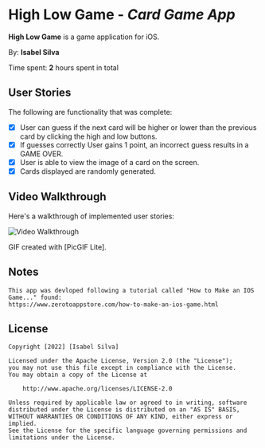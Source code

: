 # High Low Game - *Card Game App*

**High Low Game** is a game application for iOS.

By: **Isabel Silva**

Time spent: **2** hours spent in total

## User Stories

The following are functionality that was complete:

* [x] User can guess if the next card will be higher or lower than the previous card by clicking the high and low buttons. 
* [x] If guesses correctly User gains 1 point, an incorrect guess results in a GAME OVER. 
* [x] User is able to view the image of a card on the screen. 
* [x] Cards displayed are randomly generated. 
## Video Walkthrough

Here's a walkthrough of implemented user stories:

<img src='' title='Video Walkthrough' width='' alt='Video Walkthrough' />

GIF created with [PicGIF Lite].


## Notes
    This app was devloped following a tutorial called "How to Make an IOS Game..." found: 
    https://www.zerotoappstore.com/how-to-make-an-ios-game.html

## License

    Copyright [2022] [Isabel Silva]

    Licensed under the Apache License, Version 2.0 (the "License");
    you may not use this file except in compliance with the License.
    You may obtain a copy of the License at

        http://www.apache.org/licenses/LICENSE-2.0

    Unless required by applicable law or agreed to in writing, software
    distributed under the License is distributed on an "AS IS" BASIS,
    WITHOUT WARRANTIES OR CONDITIONS OF ANY KIND, either express or implied.
    See the License for the specific language governing permissions and
    limitations under the License.
